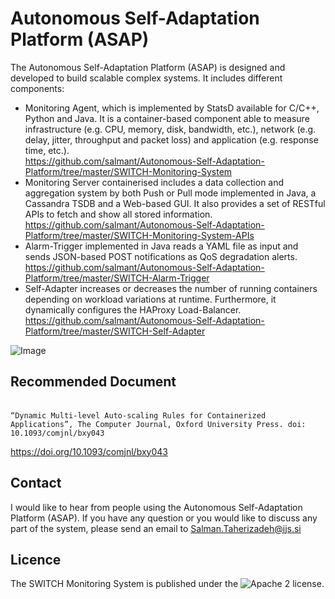 # Autonomous Self-Adaptation Platform (ASAP)

The Autonomous Self-Adaptation Platform (ASAP) is designed and developed to build scalable complex systems. It includes different components:
* Monitoring Agent, which is implemented by StatsD available for C/C++, Python and Java. It is a container-based component able to measure infrastructure (e.g. CPU, memory, disk, bandwidth, etc.), network (e.g. delay, jitter, throughput and packet loss) and application (e.g. response time, etc.).
<br>https://github.com/salmant/Autonomous-Self-Adaptation-Platform/tree/master/SWITCH-Monitoring-System<br>
* Monitoring Server containerised includes a data collection and aggregation system by both Push or Pull mode implemented in Java, a Cassandra TSDB and a Web-based GUI. It also provides a set of RESTful APIs to fetch and show all stored information.
<br>https://github.com/salmant/Autonomous-Self-Adaptation-Platform/tree/master/SWITCH-Monitoring-System-APIs<br>
* Alarm-Trigger implemented in Java reads a YAML file as input and sends JSON-based POST notifications as QoS degradation alerts.
<br>https://github.com/salmant/Autonomous-Self-Adaptation-Platform/tree/master/SWITCH-Alarm-Trigger<br>
* Self-Adapter increases or decreases the number of running containers depending on workload variations at runtime. Furthermore, it dynamically configures the HAProxy Load-Balancer.
<br>https://github.com/salmant/Autonomous-Self-Adaptation-Platform/tree/master/SWITCH-Self-Adapter<br>

![Image](https://media-exp1.licdn.com/media-proxy/ext?w=800&h=800&f=n&hash=WlzlpYOo6Zp%2BSw4ktaKIY3RB05c%3D&ora=1%2CaFBCTXdkRmpGL2lvQUFBPQ%2CxAVta5g-0R6jnhodx1Ey9KGTqAGj6E5DQJHUA3L0CHH05IbfPWi6KMTZeOOh9kASfSoHjQBgeO-1STS1R47tKti7KN1w3cS2IZn5agYUbhl4j3lK6w)


## Recommended Document
<br />`“Dynamic Multi-level Auto-scaling Rules for Containerized Applications”, The Computer Journal, Oxford University Press. doi: 10.1093/comjnl/bxy043`

https://doi.org/10.1093/comjnl/bxy043

## Contact
I would like to hear from people using the Autonomous Self-Adaptation Platform (ASAP). If you have any question or you would like to discuss any part of the system, please send an email to Salman.Taherizadeh@ijs.si 

## Licence
The SWITCH Monitoring System is published under the ![Apache 2 license](https://github.com/salmant/ASAP/blob/master/LICENSE).
